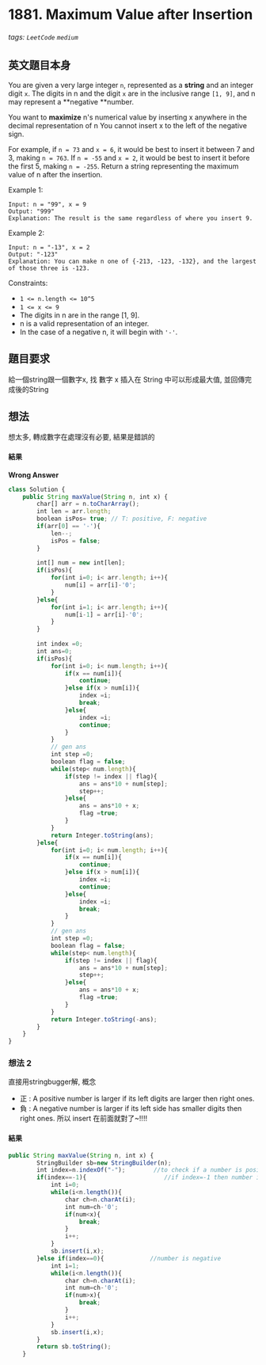 # 1881. Maximum Value after Insertion
###### tags: `LeetCode` `medium`

## 英文題目本身
You are given a very large integer `n`, represented as a **string** and an integer digit `x`. The digits in n and the digit `x` are in the inclusive range `[1, 9]`, and n may represent a **negative **number.

You want to **maximize** n's numerical value by inserting x anywhere in the decimal representation of n You cannot insert x to the left of the negative sign.

For example, if `n = 73` and `x = 6`, it would be best to insert it between 7 and 3, making `n = 763`.
If `n = -55` and `x = 2`, it would be best to insert it before the first 5, making `n = -255`.
Return a string representing the maximum value of n after the insertion.

 

Example 1:
```
Input: n = "99", x = 9
Output: "999"
Explanation: The result is the same regardless of where you insert 9.
```
Example 2:
```
Input: n = "-13", x = 2
Output: "-123"
Explanation: You can make n one of {-213, -123, -132}, and the largest of those three is -123.

```

Constraints:

- `1 <= n.length <= 10^5`
- `1 <= x <= 9`
- The digits in n are in the range [1, 9].
- n is a valid representation of an integer.
- In the case of a negative n, it will begin with ``'-'``.
## 題目要求
給一個string跟一個數字x, 找 數字 x 插入在 String 中可以形成最大值, 並回傳完成後的String

## 想法
想太多, 轉成數字在處理沒有必要, 結果是錯誤的
#### 結果
**Wrong Answer**
```javascript
class Solution {
    public String maxValue(String n, int x) {
        char[] arr = n.toCharArray();
        int len = arr.length;
        boolean isPos= true; // T: positive, F: negative
        if(arr[0] == '-'){
            len--;
            isPos = false;
        }
        
        int[] num = new int[len];
        if(isPos){
            for(int i=0; i< arr.length; i++){
                num[i] = arr[i]-'0';
            }
        }else{
            for(int i=1; i< arr.length; i++){
                num[i-1] = arr[i]-'0';
            }
        }
        
        int index =0;
        int ans=0;
        if(isPos){
            for(int i=0; i< num.length; i++){
                if(x == num[i]){
                    continue;
                }else if(x > num[i]){
                    index =i;
                    break;
                }else{
                    index =i;
                    continue;
                }
            }
            // gen ans
            int step =0;
            boolean flag = false;
            while(step< num.length){
                if(step != index || flag){
                    ans = ans*10 + num[step];
                    step++;
                }else{
                    ans = ans*10 + x;
                    flag =true;
                }
            }
            return Integer.toString(ans);
        }else{
            for(int i=0; i< num.length; i++){
                if(x == num[i]){
                    continue;
                }else if(x > num[i]){
                    index =i;
                    continue;
                }else{
                    index =i;
                    break;
                }
            }
            // gen ans
            int step =0;
            boolean flag = false;
            while(step< num.length){
                if(step != index || flag){
                    ans = ans*10 + num[step];
                    step++;
                }else{
                    ans = ans*10 + x;
                    flag =true;
                }
            }
            return Integer.toString(-ans);
        }
    }
}
```

### 想法 2
直接用stringbugger解, 概念
- 正 : A positive number is larger if its left digits are larger then right ones.
- 負 :  A negative number is larger if its left side has smaller digits then right ones.
 所以  insert 在前面就對了~!!!!
#### 結果
```javascript
public String maxValue(String n, int x) {
        StringBuilder sb=new StringBuilder(n);
        int index=n.indexOf("-");        //to check if a number is positive or not
        if(index==-1){                      //if index=-1 then number is positive
            int i=0;
            while(i<n.length()){
                char ch=n.charAt(i);
                int num=ch-'0';
                if(num<x){
                    break;
                }
                i++;
            }
            sb.insert(i,x);
        }else if(index==0){             //number is negative
            int i=1;
            while(i<n.length()){
                char ch=n.charAt(i);
                int num=ch-'0';
                if(num>x){
                    break;
                }
                i++;
            }
            sb.insert(i,x);
        }
        return sb.toString();
    }
```